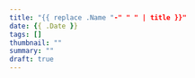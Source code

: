 ```yaml
---
title: "{{ replace .Name "-" " " | title }}"
date: {{ .Date }}
tags: []
thumbnail: ""
summary: ""
draft: true
---
```

